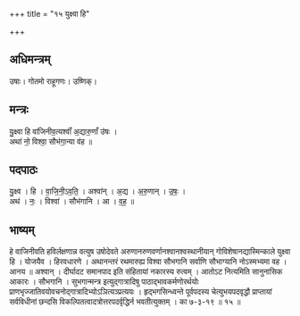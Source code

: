 +++
title = "१५ युक्ष्वा हि"

+++
## अधिमन्त्रम्
उषाः। गोतमो राहूगणः। उष्णिक्।

## मन्त्रः
यु॒क्ष्वा हि वा॑जिनीव॒त्यश्वाँ॑ अ॒द्यारु॒णाँ उ॑षः ।  
अथा॑ नो॒ विश्वा॒ सौभ॑गा॒न्या व॑ह ॥

## पदपाठः
यु॒क्ष्व । हि । वा॒जि॒नी॒ऽव॒ति॒ । अश्वा॑न् । अ॒द्य । अ॒रु॒णान् । उ॒षः॒ ।  
अथ॑ । नः॒ । विश्वा॑ । सौभ॑गानि । आ । व॒ह॒ ॥

## भाष्यम्
हे वाजिनीवति हविर्लक्षणान्न वत्युष उषोदेवते अरुणानरुणवर्णानश्वानश्वस्थानीयान् गोविशेषानद्यास्मिन्काले युक्ष्वा हि । योजयैव । हिरवधारणे । अथानन्तरं रथमारुह्य विश्वा सौभगानि सर्वाणि सौभाग्यानि नोऽस्मभ्यमा वह । आनय ॥ अश्वान् । दीर्घादट समानपाद इति संहितायां नकारस्य रुत्वम् । आतोऽट नित्यमिति सानुनासिक आकारः । सौभगानि । सुभगान्मन्त्र इत्युद्गात्रादिषु पाठाद्भावकर्मणोरर्थयोः प्राणभृज्जातिवयोवचनोद्गात्रादिभ्योऽञित्यञ्प्रत्ययः । हृद्भगसिन्ध्वन्ते पूर्वपदस्य चेत्युभयपदवृद्धौ प्राप्तायां सर्वविधीनां छन्दसि विकल्पितत्वादत्रोत्तरपदर्वृद्धिर्न भवतीत्युक्तम् । का ७-३-१९ ॥ १५ ॥